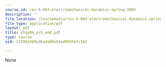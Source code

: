 ```yaml
---
course_id: res-6-003-electromechanical-dynamics-spring-2009
description: ''
file_location: /coursemedia/res-6-003-electromechanical-dynamics-spring-2009/231963d89e3bada00e54ed9955b7c162_chap06_prb_emd.pdf
file_type: application/pdf
layout: pdf
title: chap06_prb_emd.pdf
type: course
uid: 231963d89e3bada00e54ed9955b7c162

---
```

None